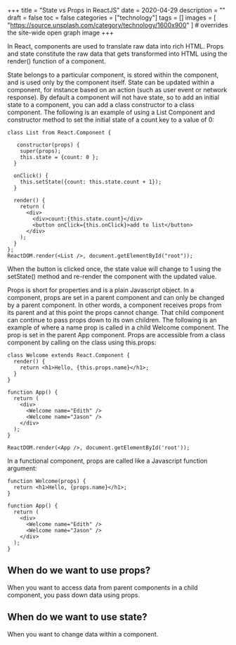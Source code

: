 +++
title = "State vs Props in ReactJS"
date = 2020-04-29
description = ""
draft = false
toc = false
categories = ["technology"]
tags = []
images = [
  "https://source.unsplash.com/category/technology/1600x900"
] # overrides the site-wide open graph image
+++

In React, components are used to translate raw data into rich HTML. Props and state constitute the raw data that gets transformed into HTML using the render() function of a component.

State belongs to a particular component, is stored within the component, and is used only by the component itself. State can be updated within a component, for instance based on an action (such as user event or network response). By default a component will not have state, so to add an initial state to a component, you can add a class constructor to a class component. The following is an example of using a List Component and constructor method to set the initial state of a count key to a value of 0:

```
class List from React.Component {

   constructor(props) {
    super(props);
    this.state = {count: 0 };
  }

  onClick() {
    this.setState({count: this.state.count + 1});
  }

  render() {
    return (
      <div>
        <div>count:{this.state.count}</div>
        <button onClick={this.onClick}>add to list</button>
      </div>
    );
  }
};
ReactDOM.render(<List />, document.getElementById("root"));
```

When the button is clicked once, the state value will change to 1 using the setState() method and re-render the component with the updated value.

Props is short for properties and is a plain Javascript object. In a component, props are set in a parent component and can only be changed by a parent component. In other words, a component receives props from its parent and at this point the props cannot change. That child component can continue to pass props down to its own children. The following is an example of where a name prop is called in a child Welcome component. The prop is set in the parent App component. Props are accessible from a class component by calling on the class using this.props:

```
class Welcome extends React.Component {
  render() {
    return <h1>Hello, {this.props.name}</h1>;
  }
}

function App() {
  return (
    <div>
      <Welcome name="Edith" />
      <Welcome name="Jason" />
    </div>
  );
}

ReactDOM.render(<App />, document.getElementById('root'));
```

In a functional component, props are called like a Javascript function argument:

```
function Welcome(props) {
  return <h1>Hello, {props.name}</h1>;
}

function App() {
  return (
    <div>
      <Welcome name="Edith" />
      <Welcome name="Jason" />
    </div>
  );
}
```

## When do we want to use props?

When you want to access data from parent components in a child component, you pass down data using props.

## When do we want to use state?

When you want to change data within a component.

